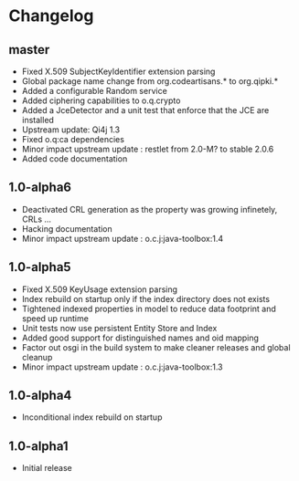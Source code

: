 # Changelog

## master

* Fixed X.509 SubjectKeyIdentifier extension parsing
* Global package name change from org.codeartisans.* to org.qipki.*
* Added a configurable Random service
* Added ciphering capabilities to o.q.crypto
* Added a JceDetector and a unit test that enforce that the JCE are installed
* Upstream update: Qi4j 1.3
* Fixed o.q:ca dependencies
* Minor impact upstream update : restlet from 2.0-M? to stable 2.0.6
* Added code documentation

## 1.0-alpha6

* Deactivated CRL generation as the property was growing infinetely, CRLs ...
* Hacking documentation
* Minor impact upstream update : o.c.j:java-toolbox:1.4

## 1.0-alpha5

* Fixed X.509 KeyUsage extension parsing
* Index rebuild on startup only if the index directory does not exists
* Tightened indexed properties in model to reduce data footprint and speed up runtime
* Unit tests now use persistent Entity Store and Index
* Added good support for distinguished names and oid mapping
* Factor out osgi in the build system to make cleaner releases and global cleanup
* Minor impact upstream update : o.c.j:java-toolbox:1.3

## 1.0-alpha4

* Inconditional index rebuild on startup

## 1.0-alpha1

* Initial release


